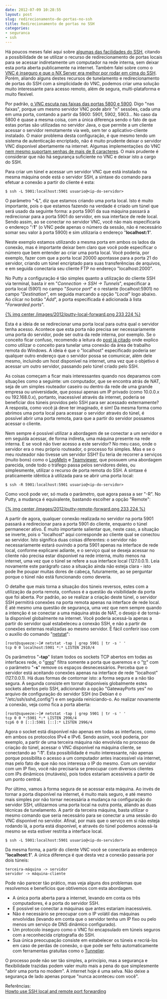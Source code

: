```yaml
---
date: 2012-07-09 10:28:55
layout: post
slug: redirecionamento-de-portas-no-ssh
title: Redirecionamento de portas no SSH
categories:
- seguranca
- ssh
---
```


Há poucos meses falei aqui sobre [algumas das facilidades do SSH](http://blog.myhro.info/2012/04/tornando-o-uso-do-ssh-mais-simples-e-agradavel/), citando a possibilidade de se utilizar o recurso de redirecionamento de portas locais para se acessar indiretamente um computador na rede interna, sem deixar esta porta aberta publicamente na internet. Também falei sobre como o [VNC é inseguro e que o NX Server era melhor por rodar em cima do SSH](http://blog.myhro.info/2011/12/acesso-remoto-no-linux-com-o-nx-server/). Porém, aliando alguns destes recursos de tunelamento e redirecionamento de portas do SSH com a simplicidade do VNC, podemos criar uma solução muito interessante para acesso remoto, além de segura, multi-plataforma e muito flexível.

Por padrão, [o VNC escuta nas faixas das portas 5800 e 5900](https://en.wikipedia.org/wiki/Virtual_Network_Computing#Operation). Digo "nas faixas", porque um mesmo servidor VNC pode abrir "n" sessões, cada uma em uma porta, contando a partir da 5900: 5901, 5902, 5903... No caso da 5800 é quase a mesma coisa, com a única diferença sendo o fato de que estas portas são utilizadas no servidor Java, o que permite a um cliente acessar o servidor remotamente via web, sem ter o aplicativo-cliente instalado. O maior problema desta configuração, é que mesmo tendo um sistema de autenticação encriptado, não é muito prudente deixar o servidor VNC disponível abertamente na internet. Algumas implementações do VNC [nem mesmo suportam senhas de mais de 8 caracteres](https://forum.ultravnc.net/viewtopic.php?f=4&t=15459). O mais prudente é considerar que não há segurança suficiente no VNC e deixar isto a cargo do SSH.

Para criar um túnel e acessar um servidor VNC que está instalado na mesma máquina onde está o servidor SSH, a sintaxe do comando para efetuar a conexão a partir do cliente é esta:

    $ ssh -L 5901:localhost:5901 usuario@<ip-do-servidor>

O parâmetro "**-L**", diz que estamos criando uma porta local. Isto é muito importante, pois o que estamos fazendo na verdade é criado um túnel que será usado da seguinte forma: a porta 5901 da sua máquina passará a redirecionar para a porta 5901 do servidor, em sua interface de rede local. Sendo assim, ao se conectar no servidor VNC, você não mais especificaria o endereço "**<ip-do-servidor>:1**" (o VNC pede apenas o número da sessão, não é necessário somar seu valor à porta 5900) e sim utilizaria o endereço "**localhost:1**".

Neste exemplo estamos utilizando a mesma porta em ambos os lados da conexão, mas é importante deixar bem claro que você pode especificar o número que bem entender ao criar uma porta local. Você poderia, por exemplo, fazer com que a porta local 20000 apontasse para a porta 21 do servidor, criando um túnel encriptado para suas transferências de arquivos, e em seguida conectaria seu cliente FTP no endereço "localhost:2000".

No Putty a configuração é tão simples quanto a utilização do cliente SSH via terminal, basta ir em "_Connection -> SSH -> Tunnels_", especificar a porta local (5901) no campo "_Source port_" e o restante (localhost:5901) no campo "_Destination_", em seguida marcando a opção "_Local_" logo abaixo. Ao clicar no botão "_Add_", a porta especificada é adicionada à lista "_Forwarded ports_".

[{% img center /images/2012/putty-local-forward.png 233 224 %}](/images/2012/putty-local-forward.png)

Esta é a ideia de se redirecionar uma porta local para outra qual o servidor tenha acesso. Acontece que esta porta não precisa ser necessariamente uma porta do servidor, pode ser outra da rede interna, por exemplo. Se o conceito ficar confuso, recomendo a leitura do [post já citado](http://blog.myhro.info/2012/04/tornando-o-uso-do-ssh-mais-simples-e-agradavel/) onde explico como utilizar o conceito para tunelar uma conexão da área de trabalho remota do Windows. A ideia é que o "localhost" especificado poderia ser qualquer outro endereço que o servidor possa se comunicar, além dele mesmo, incluindo um host disponível na internet, uma vez que o objetivo é acessar um outro servidor, passando pelo túnel criado pelo SSH.

As coisas começam a ficar mais interessantes quando nos deparamos com situações como a seguinte: um computador, que se encontra atrás de NAT, seja de um simples routeador caseiro ou dentro da rede de uma grande empresa ou universidade, que possui apenas um IP privado (como 10.0.0.x ou 192.168.0.x), portanto, inacessível através da internet, poderia se beneficiar dos túneis providos pelo SSH para ser acessado externamente? A resposta, como você já deve ter imaginado, é sim! Da mesma forma como abrimos uma porta local para acessar o servidor através do túnel, é possível abrir uma porta remota, para que a partir do servidor possamos acessar o cliente.

Nem sempre é possível utilizar a abordagem de se conectar a um servidor e em seguida acessar, de forma indireta, uma máquina presente na rede interna. E se você não tiver acesso a este servidor? No meu caso, onde o servidor era o meu próprio routeador, o processo foi simples. Mas e se o meu routeador não tivesse um servidor SSH? Eu teria de recorrer a serviços (muito bons) como o [LogMeIn](https://secure.logmein.com/) e [Teamviewer](https://www.teamviewer.com/), que possuem uma abordagem parecida, onde todo o tráfego passa pelos servidores deles, ou simplesmente, utilizar o recurso de porta remota do SSH. A sintaxe é praticamente idêntica à utilizada para se abrir uma porta local:

    $ ssh -R 5901:localhost:5901 usuario@<ip-do-servidor>

Como você pode ver, só muda o parâmetro, que agora passa a ser "-R". No Putty, a mudança é equivalente, bastando escolher a opção "Remote":

[{% img center /images/2012/putty-remote-forward.png 233 224 %}](/images/2012/putty-remote-forward.png)

A partir de agora, qualquer conexão realizada no servidor na porta 5901 passará a redirecionar para a porta 5901 do cliente, enquanto o túnel permanecer ativo. É muito importante salientar que, neste caso, a situação se inverte, pois o "localhost" aqui corresponde ao cliente qual se conectou ao servidor. Isto significa duas coisas diferentes: o servidor não necessariamente estará ouvindo a porta 5901 apenas na interface de rede local, conforme explicarei adiante, e o serviço qual se deseja acessar no cliente não precisa estar disponível na rede interna, muito menos na internet, uma vez que o túnel se refere a sua interface local (127.0.0.1). Leia novamente este parágrafo caso a situação ainda não esteja clara - isto pode lhe poupar muitas dores de cabeça, futuramente, ao se perguntar porque o túnel não está funcionando como deveria.

O detalhe que mais torna a situação dos túneis reversos, estes com a utilização da porta remota, confusos é a questão da visibilidade da porta que foi aberta. Por padrão, ao se realizar a criação deste túnel, o servidor SSH permitirá conexões na porta remota apenas na interface de rede local. É até mesmo uma questão de segurança, uma vez que nem sempre quando a intenção é se conectar a uma máquina atrás de NAT, o desejo é de torná-la disponível globalmente na internet. Você poderia acessá-la apenas a partir do servidor qual estabeleceu a conexão SSH, e não a partir de conexões externas realizadas ao mesmo servidor. É fácil conferir isso com o auxílio do comando "[netstat](http://linux.die.net/man/8/netstat)":

    [root@squeeze:~]# netstat -tap | grep 5901 | tr -s ' '
    tcp 0 0 localhost:5901 *:* LISTEN 2910/4

Os parâmetros "**-tap**" listam todos os sockets TCP abertos em todas as interfaces rede, o "[grep](http://blog.myhro.info/2012/01/expressoes-regulares-grep-egrep-fgrep/)" filtra somente a porta que queremos e o "[tr](http://www.manpagez.com/man/1/tr/)" com o parâmetro "**-s**" remove os espaços desnecessários. Perceba que o servidor está aceitando conexões apenas na interface de rede "localhost" (127.0.0.1). Há duas formas de contornar isto: a forma segura e a não tão segura. A segunda consiste em tornar disponíveis globalmente estes sockets abertos pelo SSH, adicionando a opção "GatewayPorts yes" no arquivo de configuração do servidor SSH (no Debian é o "/etc/ssh/sshd\_config") e em seguida reiniciando-o. Ao realizar novamente a conexão, veja como fica a porta aberta:

    [root@squeeze:~]# netstat -tap | grep 5901 | tr -s ' '
    tcp 0 0 *:5901 *:* LISTEN 2996/4
    tcp6 0 0 [::]:5901 [::]:* LISTEN 2996/4

Agora o socket está disponível não apenas em todas as interfaces, como em ambos os protocolos IPv4 e IPv6. Sendo assim, você poderia, por exemplo, a partir de uma terceira máquina não envolvida no processo de criação do túnel, acessar o VNC disponível na máquina cliente, se conectando ao "**<ip-do-servidor>:1**". Esta possibilidade é muito interessante, não apenas porque possibilita o acesso a um computador antes inacessível via internet, mas pelo fato de que não nos interessa o IP do mesmo. Com um servidor com um IP fixo, você não precisaria se preocupar com diversos clientes com IPs dinâmicos (mutáveis), pois todos estariam acessíveis a partir de um ponto central.

Por último, vamos à forma segura de se acessar esta máquina. Ao invés de tornar a porta disponível na internet, é muito mais seguro, e até mesmo mais simples por não tornar necessária a mudança na configuração do servidor SSH, utilizarmos uma porta local na outra ponta, aliando as duas técnicas de tunelamento. A partir da terceira máquina, basta utilizar o mesmo comando que seria necessário para se conectar a uma sessão do VNC disponível no servidor. Afinal, por mais que o serviço em si não esteja rodando lá, a porta está disponível, e através do túnel podemos acessá-la mesmo se esta estiver restrita a interface local.

    $ ssh -L 5901:localhost:5901 usuario@<ip-do-servidor>

Da mesma forma, a partir do cliente VNC você se conectaria ao endereço "**localhost:1**". A única diferença é que desta vez a conexão passaria por dois túneis:

    terceira-máquina -> servidor
    servidor -> máquina-cliente

Pode não parecer tão prático, mas veja alguns dos problemas que resolvemos e benefícios que obtivemos com esta abordagem.

* A única porta aberta para a internet, levando em conta os três computadores, é a porta do servidor SSH.  
* É possível se conectar a máquinas que antes estariam inacessíveis.  
* Não é necessário se preocupar com o IP volátil das máquinas envolvidas (levando em conta que o servidor tenha um IP fixo ou pelo menos um serviço de DNS dinâmico configurado).  
* Um protocolo inseguro como o VNC foi encapsulado em túneis seguros com a reconhecida criptografia do SSH.  
* Sua única preocupação consiste em estabelecer os túneis e recriá-los em caso de perdas de conexão, o que pode ser feito automaticamente com ferramentas gratuitas como o [Tunnelier](http://www.bitvise.com/tunnelier).

O processo pode não ser tão simples, a princípio, mas a segurança e flexibilidade trazidas podem valer muito mais a pena do que simplesmente "abrir uma porta no modem". A internet hoje é uma selva. Não deixe a segurança de lado apenas porque "nunca aconteceu com você".

Referências:  
[Howto use SSH local and remote port forwarding](http://www.debianadmin.com/howto-use-ssh-local-and-remote-port-forwarding.html)
